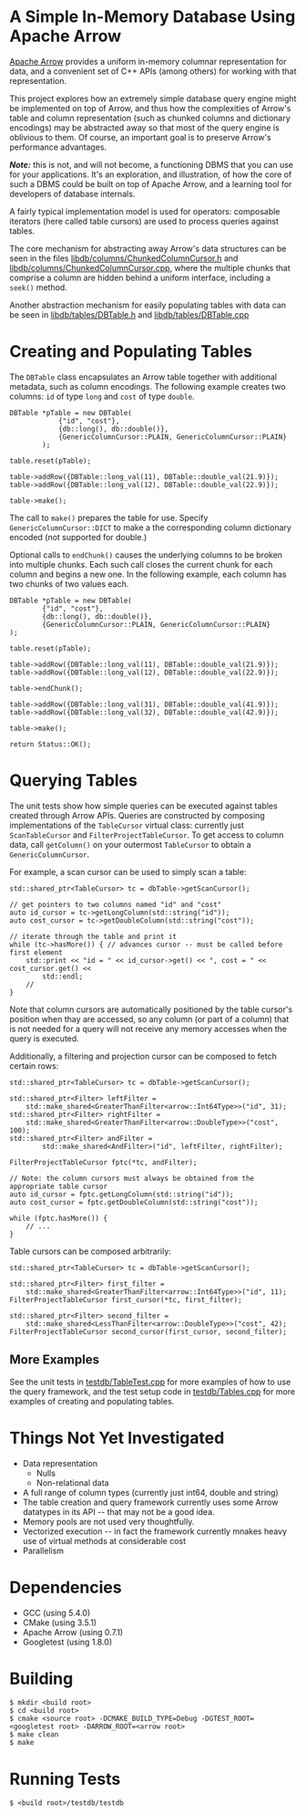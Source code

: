 
# A Simple In-Memory Database Using Apache Arrow

[Apache Arrow](https://arrow.apache.org/) provides a uniform in-memory columnar representation for data, and
a convenient set of C++ APIs (among others) for working with that representation.

This project explores how an extremely simple database query engine might be implemented on top of Arrow,
and thus how the complexities of Arrow's table and column representation (such as chunked columns
and dictionary encodings) may be
abstracted away so that most of the query engine is oblivious to them. Of course, an important goal is to
preserve Arrow's performance advantages.

**_Note:_** this is not, and will not become, a functioning DBMS that you can use for your applications. It's an
exploration, and illustration, of how the core of such a DBMS could be built on top of Apache Arrow,
and a learning tool for developers of database internals.

A fairly typical implementation model is used for operators: composable iterators
(here called table cursors) are used to process queries against tables.

The core mechanism for abstracting away Arrow's data structures can be seen in the files
[libdb/columns/ChunkedColumnCursor.h](libdb/columns/ChunkedColumnCursor.h)
and
[libdb/columns/ChunkedColumnCursor.cpp](libdb/columns/ChunkedColumnCursor.cpp),
where the multiple chunks that comprise a column are hidden behind a uniform interface, including a `seek()` method.

Another abstraction mechanism for easily populating tables with data can be seen in
[libdb/tables/DBTable.h](libdb/tables/DBTable.h)
and [libdb/tables/DBTable.cpp](libdb/tables/DBTable.cpp)

# Creating and Populating Tables

The `DBTable` class encapsulates an Arrow table together with additional metadata, such as column encodings.
The following example creates two columns: `id` of type `long` and `cost` of type `double`.

    DBTable *pTable = new DBTable(
                {"id", "cost"},
                {db::long(), db::double()},
                {GenericColumnCursor::PLAIN, GenericColumnCursor::PLAIN}
            );

    table.reset(pTable);

    table->addRow({DBTable::long_val(11), DBTable::double_val(21.9)});
    table->addRow({DBTable::long_val(12), DBTable::double_val(22.9)});

    table->make();

The call to `make()` prepares the table for use.
Specify `GenericColumnCursor::DICT` to make a the corresponding column dictionary encoded (not supported for double.)

Optional calls to `endChunk()` causes the underlying columns to be broken into multiple chunks. Each such call closes
the current chunk for each column and begins a new one. In the following example, each column has two chunks of
two values each.

    DBTable *pTable = new DBTable(
            {"id", "cost"},
            {db::long(), db::double()},
            {GenericColumnCursor::PLAIN, GenericColumnCursor::PLAIN}
    );

    table.reset(pTable);

    table->addRow({DBTable::long_val(11), DBTable::double_val(21.9)});
    table->addRow({DBTable::long_val(12), DBTable::double_val(22.9)});

    table->endChunk();

    table->addRow({DBTable::long_val(31), DBTable::double_val(41.9)});
    table->addRow({DBTable::long_val(32), DBTable::double_val(42.9)});

    table->make();

    return Status::OK();


# Querying Tables

The unit tests show how simple queries can be executed against tables created through Arrow APIs.
Queries are constructed by composing implementations of the `TableCursor` virtual class: currently just
`ScanTableCursor` and `FilterProjectTableCursor`. To get access to column data, call `getColumn()` on your
outermost `TableCursor` to obtain a `GenericColumnCursor`.

For example, a scan cursor can be used to simply scan a table:

    std::shared_ptr<TableCursor> tc = dbTable->getScanCursor();

    // get pointers to two columns named "id" and "cost"
    auto id_cursor = tc->getLongColumn(std::string("id"));
    auto cost_cursor = tc->getDoubleColumn(std::string("cost"));

    // iterate through the table and print it
    while (tc->hasMore()) { // advances cursor -- must be called before first element
        std::print << "id = " << id_cursor->get() << ", cost = " << cost_cursor.get() <<
            std::endl;
        //
    }

Note that column cursors are automatically positioned by the table cursor's position when thay are accessed,
so any column (or part of a column) that is not needed for a query will not receive any memory accesses
when the query is executed.

Additionally, a filtering and projection cursor can be composed to fetch certain rows:

    std::shared_ptr<TableCursor> tc = dbTable->getScanCursor();

    std::shared_ptr<Filter> leftFilter =
        std::make_shared<GreaterThanFilter<arrow::Int64Type>>("id", 31);
    std::shared_ptr<Filter> rightFilter =
        std::make_shared<GreaterThanFilter<arrow::DoubleType>>("cost", 100);
    std::shared_ptr<Filter> andFilter =
            std::make_shared<AndFilter>("id", leftFilter, rightFilter);

    FilterProjectTableCursor fptc(*tc, andFilter);

    // Note: the column cursors must always be obtained from the appropriate table cursor
    auto id_cursor = fptc.getLongColumn(std::string("id"));
    auto cost_cursor = fptc.getDoubleColumn(std::string("cost"));

    while (fptc.hasMore()) {
        // ...
    }

Table cursors can be composed arbitrarily:

    std::shared_ptr<TableCursor> tc = dbTable->getScanCursor();

    std::shared_ptr<Filter> first_filter =
        std::make_shared<GreaterThanFilter<arrow::Int64Type>>("id", 11);
    FilterProjectTableCursor first_cursor(*tc, first_filter);

    std::shared_ptr<Filter> second_filter =
        std::make_shared<LessThanFilter<arrow::DoubleType>>("cost", 42);
    FilterProjectTableCursor second_cursor(first_cursor, second_filter);

## More Examples

See the unit tests in [testdb/TableTest.cpp](testdb/TableTest.cpp) for more examples of how to use the query
framework, and the test setup code in [testdb/Tables.cpp](testdb/Tables.cpp) for more examples of creating and
populating tables.

# Things Not Yet Investigated

* Data representation
  * Nulls
  * Non-relational data
* A full range of column types (currently just int64, double and string)
* The table creation and query framework currently uses some Arrow datatypes in its API -- that may not be a good idea.
* Memory pools are not used very thoughtfully.
* Vectorized execution -- in fact the framework currently mnakes heavy use of virtual methods at considerable cost
* Parallelism

# Dependencies

* GCC (using 5.4.0)
* CMake (using 3.5.1)
* Apache Arrow (using 0.7.1)
* Googletest (using 1.8.0)

# Building

    $ mkdir <build root>
    $ cd <build root>
    $ cmake <source root> -DCMAKE_BUILD_TYPE=Debug -DGTEST_ROOT=<googletest root> -DARROW_ROOT=<arrow root>
    $ make clean
    $ make

# Running Tests

    $ <build root>/testdb/testdb


